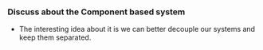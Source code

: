 ### Discuss about the Component based system
- The interesting idea about it is we can better decouple our systems and keep them separated.